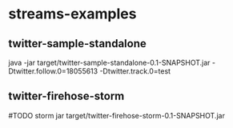 streams-examples
================

twitter-sample-standalone
-------------------------

java -jar target/twitter-sample-standalone-0.1-SNAPSHOT.jar -Dtwitter.follow.0=18055613 -Dtwitter.track.0=test

twitter-firehose-storm
----------------------

#TODO
storm jar target/twitter-firehose-storm-0.1-SNAPSHOT.jar